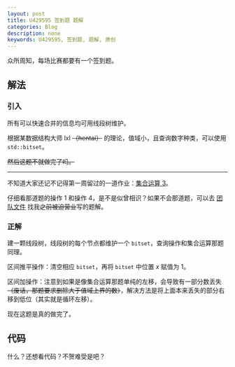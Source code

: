 ```yaml
---
layout: post
title: U429595 签到题 题解
categories: Blog
description: none
keywords: U429595, 签到题, 题解, 原创
---
```


众所周知，每场比赛都要有一个签到题。

## 解法

### 引入 

所有可以快速合并的信息均可用线段树维护。

根据某数据结构大师 lxl ~~（hentai）~~ 的理论，值域小，且查询数字种类，可以使用 `std::bitset`。

~~然后这题不就做完了吗。~~

---

不知道大家还记不记得第一周留过的一道作业：[集合运算 3](https://www.luogu.com.cn/problem/B3695)。

仔细看那道题的操作 $1$ 和操作 $4$，是不是似曾相识？如果不会那道题，可以去 [团队文件](https://www.luogu.com.cn/team/76722#file) 找我~~之前被迫营业~~写的题解。

### 正解

建一颗线段树，线段树的每个节点都维护一个 `bitset`，查询操作和集合运算那题同理。

区间推平操作：清空相应 `bitset`，再将 `bitset` 中位置 $x$ 赋值为 $1$。

区间加操作：注意到如果是像集合运算那题单纯的左移，会导致有一部分数丢失 ~~（废话，那题要求删除大于值域上界的数）~~，解决方法是将上面本来丢失的部分右移到低位（其实就是循环左移）。

现在这题是真的做完了。

## 代码

什么？还想看代码？不贺难受是吧？
